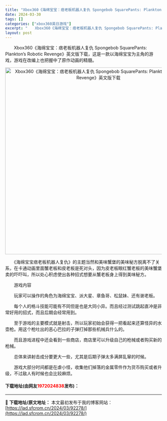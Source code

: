 ```yaml
---
title: "Xbox360《海绵宝宝：痞老板机器人复仇 Spongebob SquarePants: Plankton’s Robotic Revenge》英文版下载"
date: 2024-03-30
tags: []
categories: ["xbox360英日游戏"]
excerpt: "　　Xbox360《海绵宝宝：痞老板机器人复仇 Spongebob SquarePants: Plankton&rsquo;s Robotic Revenge》英文版下载，这是一款以海绵宝宝为主角的游戏，游戏在改编上也把握中了原作动画的精髓。 　　《海绵宝宝痞老板机器人复仇》的主题当然和美味蟹堡的美&hellip;"
layout: post
---
```


 <p>　　Xbox360《海绵宝宝：痞老板机器人复仇 Spongebob SquarePants: Plankton&rsquo;s Robotic Revenge》英文版下载，这是一款以海绵宝宝为主角的游戏，游戏在改编上也把握中了原作动画的精髓。</p> <p align="center"><img align="" border="0" src="https://lad.sfcrom.cn/wp-content/uploads/2024/03/20240330_6607d792af008.webp" width="600" alt="Xbox360《海绵宝宝：痞老板机器人复仇 Spongebob SquarePants: Plankton’s Robotic Revenge》英文版下载" /></p> <p>　　《海绵宝宝痞老板机器人复仇》的主题当然和美味蟹堡的美味秘方脱离不了关系，在卡通动画里面蟹老板和皮老板是死对头，因为皮老板眼红蟹老板的美味蟹堡卖的吓吓叫，所以处心积虑使出各种招式想要从蟹老板身上得到美味秘方。</p> <p>　　游戏内容</p> <p>　　玩家可以操作的角色为海绵宝宝、派大星、章鱼哥、松鼠妹、还有谢老板。</p> <p>　　每个人的格斗技能可能有不同但是也是大同小异。而且经过测试跳起直冲是非常好用的招式，而且后期会经常用到。</p> <p>　　至于游戏的主要模式就是射击，所以玩家初始会获得一把看起来还算怪异的水壶枪。用这个枪吐出的恶心巴拉的子弹打掉那些机械兵什么的。</p> <p>　　而且游戏进程中还会看到一些商店，商店里可以升级自己的枪械或者购买新的枪械。</p> <p>　　总体来讲射击成分要更大一些，尤其是后期子弹太多满屏乱窜的时候。</p> <p>　　游戏大部分时间都是在虐小怪，收集他们掉落的金属零件作为货币购买或者升级，不过敌人有时候也会比较麻烦。</p> <p><h4>下载地址(由网友<font color="red">1972024838</font>发布)：</h4></p> 

---
📖 **下载地址/原文地址：** 本文最初发布于我的博客网站：[https://lad.sfcrom.cn/2024/03/92278/](https://lad.sfcrom.cn/2024/03/92278/)
